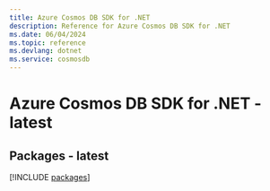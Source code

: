 ```yaml
---
title: Azure Cosmos DB SDK for .NET
description: Reference for Azure Cosmos DB SDK for .NET
ms.date: 06/04/2024
ms.topic: reference
ms.devlang: dotnet
ms.service: cosmosdb
---
```

# Azure Cosmos DB SDK for .NET - latest
## Packages - latest
[!INCLUDE [packages](cosmos-db-index.md)]